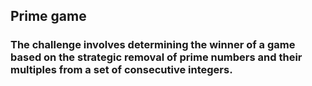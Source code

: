 ## Prime game

###  The challenge involves determining the winner of a game based on the strategic removal of prime numbers and their multiples from a set of consecutive integers.
